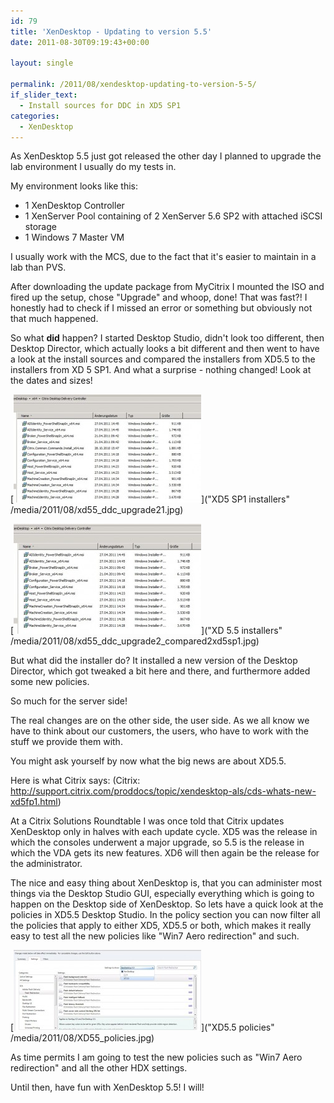 ```yaml
---
id: 79
title: 'XenDesktop - Updating to version 5.5'
date: 2011-08-30T09:19:43+00:00

layout: single

permalink: /2011/08/xendesktop-updating-to-version-5-5/
if_slider_text:
  - Install sources for DDC in XD5 SP1
categories:
  - XenDesktop
---
```

As XenDesktop 5.5 just got released the other day I planned to upgrade the lab environment I usually do my tests in.

My environment looks like this:

* 1 XenDesktop Controller
* 1 XenServer Pool containing of 2 XenServer 5.6 SP2 with attached iSCSI storage
* 1 Windows 7 Master VM

I usually work with the MCS, due to the fact that it's easier to maintain in a lab than PVS.

After downloading the update package from MyCitrix I mounted the ISO and fired up the setup, chose "Upgrade" and whoop, done! That was fast?! I honestly had to check if I missed an error or something but obviously not that much happened.

So what **did** happen? I started Desktop Studio, didn't look too different, then Desktop Director, which actually looks a bit different and then went to have a look at the install sources and compared the installers from XD5.5 to the installers from XD 5 SP1. And what a surprise - nothing changed! Look at the dates and sizes!

[<img class="img-responsive size-medium wp-image-86 alignleft" title="XD5 SP1 installers" src="/media/2011/08/xd55_ddc_upgrade21-300x173.jpg" alt="" width="300" height="173" />]("XD5 SP1 installers" /media/2011/08/xd55_ddc_upgrade21.jpg)

[<img class="img-responsive aligncenter size-medium wp-image-88" title="XD 5.5 installers" src="/media/2011/08/xd55_ddc_upgrade2_compared2xd5sp1-300x176.jpg" alt="" width="300" height="176" />]("XD 5.5 installers" /media/2011/08/xd55_ddc_upgrade2_compared2xd5sp1.jpg)

But what did the installer do? It installed a new version of the Desktop Director, which got tweaked a bit here and there, and furthermore added some new policies.

So much for the server side!

The real changes are on the other side, the user side. As we all know we have to think about our customers, the users, who have to work with the stuff we provide them with.

You might ask yourself by now what the big news are about XD5.5.

Here is what Citrix says: (Citrix: <http://support.citrix.com/proddocs/topic/xendesktop-als/cds-whats-new-xd5fp1.html>)

At a Citrix Solutions Roundtable I was once told that Citrix updates XenDesktop only in halves with each update cycle. XD5 was the release in which the consoles underwent a major upgrade, so 5.5 is the release in which the VDA gets its new features. XD6 will then again be the release for the administrator.

The nice and easy thing about XenDesktop is, that you can administer most things via the Desktop Studio GUI, especially everything which is going to happen on the Desktop side of XenDesktop. So lets have a quick look at the policies in XD5.5 Desktop Studio. In the policy section you can now filter all the policies that apply to either XD5, XD5.5 or both, which makes it really easy to test all the new policies like "Win7 Aero redirection" and such.

[<img class="img-responsive aligncenter size-medium wp-image-91" title="XD5.5 policies" src="/media/2011/08/XD55_policies-300x129.jpg" alt="" width="300" height="129" />]("XD5.5 policies" /media/2011/08/XD55_policies.jpg)

As time permits I am going to test the new policies such as "Win7 Aero redirection" and all the other HDX settings.

Until then, have fun with XenDesktop 5.5! I will!




